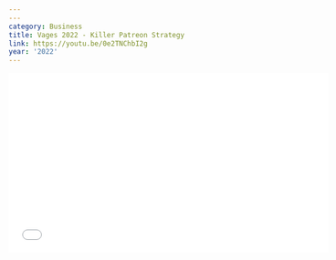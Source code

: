 ```yaml
---
---
category: Business
title: Vages 2022 - Killer Patreon Strategy
link: https://youtu.be/0e2TNChbI2g
year: '2022'
---
```

<iframe width="560" height="315" src="{{ page.link }}" frameborder="0" allowfullscreen></iframe>
